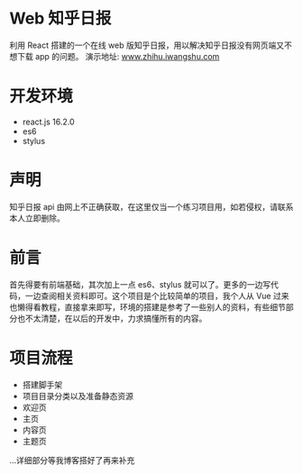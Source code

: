 # Web 知乎日报
利用 React 搭建的一个在线 web 版知乎日报，用以解决知乎日报没有网页端又不想下载 app 的问题。
演示地址: www.zhihu.iwangshu.com
# 开发环境
+ react.js 16.2.0
+ es6
+ stylus
# 声明
知乎日报 api 由网上不正确获取，在这里仅当一个练习项目用，如若侵权，请联系本人立即删除。
# 前言
首先得要有前端基础，其次加上一点 es6、stylus 就可以了。更多的一边写代码，一边查阅相关资料即可。这个项目是个比较简单的项目，我个人从 Vue 过来也懒得看教程，直接拿来即写，环境的搭建是参考了一些别人的资料，有些细节部分也不太清楚，在以后的开发中，力求搞懂所有的内容。
# 项目流程
+ 搭建脚手架
+ 项目目录分类以及准备静态资源
+ 欢迎页
+ 主页
+ 内容页
+ 主题页

...详细部分等我博客搭好了再来补充
